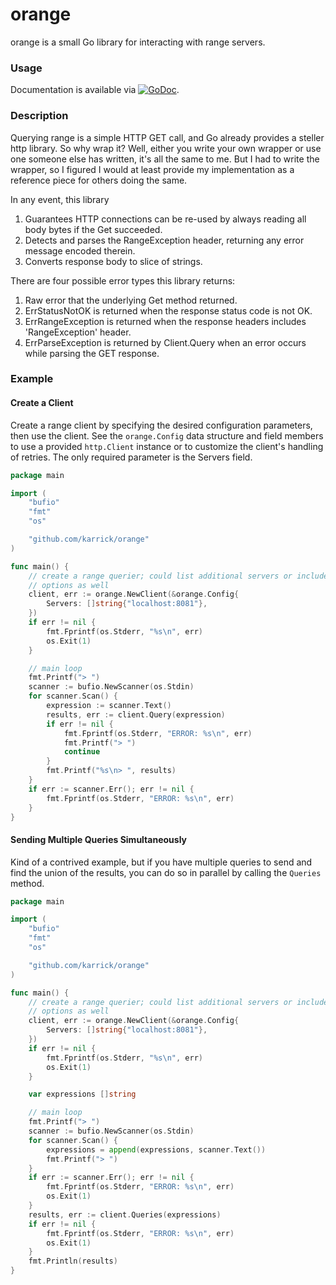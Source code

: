 # orange

orange is a small Go library for interacting with range servers.

### Usage

Documentation is available via
[![GoDoc](https://godoc.org/github.com/karrick/orange?status.svg)](https://godoc.org/github.com/karrick/orange).

### Description

Querying range is a simple HTTP GET call, and Go already provides a
steller http library.  So why wrap it?  Well, either you write your
own wrapper or use one someone else has written, it's all the same to
me.  But I had to write the wrapper, so I figured I would at least
provide my implementation as a reference piece for others doing the
same.

In any event, this library

1. Guarantees HTTP connections can be re-used by always reading all
   body bytes if the Get succeeded.
1. Detects and parses the RangeException header, returning any error
   message encoded therein.
1. Converts response body to slice of strings.

There are four possible error types this library returns:

1. Raw error that the underlying Get method returned.
1. ErrStatusNotOK is returned when the response status code is not OK.
1. ErrRangeException is returned when the response headers includes
   'RangeException' header.
1. ErrParseException is returned by Client.Query when an error occurs
   while parsing the GET response.

### Example

#### Create a Client

Create a range client by specifying the desired configuration
parameters, then use the client.  See the `orange.Config` data
structure and field members to use a provided `http.Client` instance
or to customize the client's handling of retries.  The only required
parameter is the Servers field.

```Go
package main

import (
	"bufio"
	"fmt"
	"os"

	"github.com/karrick/orange"
)

func main() {
	// create a range querier; could list additional servers or include other
	// options as well
	client, err := orange.NewClient(&orange.Config{
		Servers: []string{"localhost:8081"},
	})
	if err != nil {
		fmt.Fprintf(os.Stderr, "%s\n", err)
		os.Exit(1)
	}

	// main loop
	fmt.Printf("> ")
	scanner := bufio.NewScanner(os.Stdin)
	for scanner.Scan() {
		expression := scanner.Text()
		results, err := client.Query(expression)
		if err != nil {
			fmt.Fprintf(os.Stderr, "ERROR: %s\n", err)
			fmt.Printf("> ")
			continue
		}
		fmt.Printf("%s\n> ", results)
	}
	if err := scanner.Err(); err != nil {
		fmt.Fprintf(os.Stderr, "ERROR: %s\n", err)
	}
}
```

#### Sending Multiple Queries Simultaneously

Kind of a contrived example, but if you have multiple queries to send
and find the union of the results, you can do so in parallel by
calling the `Queries` method.

```Go
package main

import (
	"bufio"
	"fmt"
	"os"

	"github.com/karrick/orange"
)

func main() {
	// create a range querier; could list additional servers or include other
	// options as well
	client, err := orange.NewClient(&orange.Config{
		Servers: []string{"localhost:8081"},
	})
	if err != nil {
		fmt.Fprintf(os.Stderr, "%s\n", err)
		os.Exit(1)
	}

	var expressions []string

	// main loop
	fmt.Printf("> ")
	scanner := bufio.NewScanner(os.Stdin)
	for scanner.Scan() {
		expressions = append(expressions, scanner.Text())
		fmt.Printf("> ")
	}
	if err := scanner.Err(); err != nil {
		fmt.Fprintf(os.Stderr, "ERROR: %s\n", err)
		os.Exit(1)
	}
	results, err := client.Queries(expressions)
	if err != nil {
		fmt.Fprintf(os.Stderr, "ERROR: %s\n", err)
		os.Exit(1)
	}
	fmt.Println(results)
}
```
